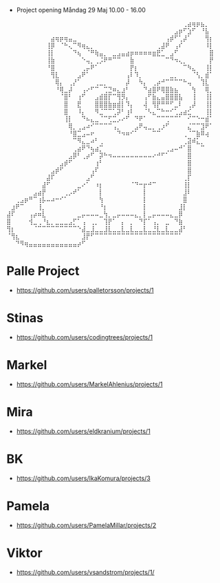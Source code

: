 * Project opening Måndag 29 Maj 10.00 - 16.00

⠀⠀⠀⠀⠀⠀⠀⠀⠀⠀⠀⠀⠀⠀⠀⠀⠀⠀⠀⠀⠀⠀⠀⠀⠀⠀⠀⠀⠀⠀⠀⠀⠀⠀⠀⠀⠀⠀⠀⠀⢀⣴⢶⡶⣦⡀⠀
⠀⠀⠀⠀⠀⠀⠀⠀⠀⠀⠀⠀⠀⠀⠀⠀⠀⠀⠀⠀⠀⠀⠀⠀⠀⠀⠀⠀⠀⠀⠀⠀⠀⠀⠀⠀⠀⠀⣠⡶⠋⣱⠋⠀⠘⣧⠀
⠀⠀⠀⠀⠀⠀⠀⠀⠀⠀⣴⢶⡶⢶⣤⣀⠀⠀⠀⠀⠀⠀⠀⠀⠀⠀⠀⠀⠀⠀⠀⠀⠀⠀⠀⠀⢠⡾⠋⢁⡼⠁⠀⠀⠀⢻⡆
⠀⠀⠀⠀⠀⠀⠀⠀⠀⢸⡿⠀⠈⠓⢄⠉⠻⢶⣄⡀⠀⠀⠀⠀⠀⠀⠀⠀⠀⠀⠀⠀⠀⠀⢀⣼⠟⠀⢠⠎⠀⠀⠀⠀⠀⠸⡇
⠀⠀⠀⠀⠀⠀⠀⠀⠀⢸⡇⠀⠀⠀⠀⠙⢦⠀⠈⠛⢷⣤⡀⠀⣀⣠⣤⣴⡶⠶⠶⠶⠶⣶⣟⣁⠀⣠⠋⠀⠀⠀⠀⠀⠀⠀⣿
⠀⠀⠀⠀⠀⠀⠀⠀⠀⢸⣷⠀⠀⠀⠀⠀⠀⠑⢤⡀⢀⡨⠟⠛⠉⠉⠀⠀⣷⠀⠀⠀⠀⠀⠀⠀⠉⠙⠲⢄⡀⠀⠀⠀⠀⠀⡟
⠀⠀⠀⠀⠀⠀⠀⠀⠀⠘⣿⠀⠀⠀⠀⠀⠀⢀⡤⠟⠁⠀⠀⠀⠀⠀⠀⠀⡟⡆⠀⠀⠀⠀⠀⠀⠀⠀⠀⠀⠉⠳⣄⠀⠀⢸⡇
⠀⠀⠀⠀⠀⠀⠀⠀⠀⠀⢻⣇⠀⠀⠀⠀⣠⠟⠁⠀⠀⠀⠀⠀⠀⠀⠀⢠⠇⠹⡀⠀⠀⠀⠀⠀⠀⣀⡀⠀⠀⠀⠈⢣⡀⣾⠁
⠀⠀⠀⠀⠀⠀⠀⠀⠀⠀⠀⢿⡄⠀⢀⡜⠁⠀⠀⠀⢀⣀⡀⠀⠀⠀⠀⡼⠀⠀⠳⡄⠀⢀⡴⠚⠉⠉⠉⠉⠓⢤⠀⠀⢹⣇⠀
⠀⠀⠀⠀⠀⠀⠀⠀⠀⠀⠀⠘⢿⣀⡼⠀⠀⢠⠔⠋⠉⠀⢉⣙⠶⣄⣰⠃⠀⠀⠀⠙⣴⣿⠟⢿⣿⣷⣦⠀⠀⠀⢳⠀⠀⢿⡀
⠀⠀⠀⠀⠀⠀⠀⠀⠀⠀⠀⠀⠈⣿⠃⠀⢰⠋⠀⠀⣠⣾⣿⡏⠉⢻⡻⡄⠀⠀⠀⢠⠋⣷⣄⣤⣿⣿⣿⣧⠀⠀⢸⠀⠀⢸⡇
⠀⠀⠀⠀⠀⠀⠀⠀⠀⠀⠀⠀⠀⣿⠀⠀⣟⠀⠀⠀⣿⣿⣿⣷⣶⣾⡇⠹⡄⠀⠀⢼⠀⢻⡟⠛⠛⠋⣀⠇⠀⢀⡼⠀⠀⢸⡇
⠀⠀⠀⠀⠀⠀⠀⠀⠀⠀⠀⠀⠀⣿⠀⠀⠸⡄⠀⠀⠻⣈⠉⠉⢁⡽⠃⢰⠇⠀⠀⠈⠣⣄⠉⠓⠒⠊⢁⣠⣴⣊⠀⠀⠀⢸⡇
⠀⠀⠀⠀⠀⠀⠀⠀⠀⠀⠀⠀⠀⢸⡇⠀⠀⠙⠦⣄⣀⠈⠉⢋⣉⡠⠔⠋⠀⠙⠟⠁⠀⠀⠉⠉⢉⠉⠉⠁⠀⠊⠉⠑⠒⣾⠁
⠀⠀⠀⠀⠀⠀⠀⠀⠀⠀⠀⠀⠀⠀⢿⡀⢀⣠⠴⠊⠉⠉⠉⠉⢠⡀⠀⠀⠀⣠⠟⢤⣀⡀⢀⡰⠋⠀⠀⠀⠀⣌⠉⠉⣹⠟⠁
⠀⠀⠀⠀⠀⠀⠀⠀⠀⠀⠀⠀⠀⠀⠘⣿⣉⣠⠤⠖⠀⠀⠀⠀⠀⠙⠲⠶⠊⠁⠀⠀⠀⠉⠉⠀⠀⠀⠀⠀⢀⠈⠉⣷⠿⢴⠀
⠀⠀⠀⠀⠀⠀⠀⠀⠀⠀⠀⠀⠀⠀⠀⠉⠻⣄⣀⠴⠃⢀⠀⠀⠀⠀⠀⠀⠀⠀⠀⠀⠀⠀⠀⠀⠀⠀⠀⠀⢀⣽⠾⣅⡀⠀⠀
⠀⠀⠀⠀⠀⠀⠀⠀⠀⠀⠀⠀⠀⠀⠀⢀⣴⠟⠙⢦⣴⡉⠀⠀⠀⠀⠀⠀⠀⠀⠀⠀⠀⠀⠀⠀⢀⣠⠤⠚⠁⣿⠀⠀⠉⠀⠀
⠀⠀⠀⠀⠀⠀⠀⠀⠀⠀⠀⠀⠀⠀⣠⡿⠃⢀⡴⠋⠀⡽⠓⠲⠤⠤⠤⠤⠤⠤⠤⠤⠤⠔⠚⠋⠁⠀⠀⠀⠀⣿⠀⠀⠀⠀⠀
⠀⠀⠀⠀⠀⠀⠀⠀⠀⠀⠀⠀⣠⡾⠋⠀⠀⠀⠀⠀⢰⠃⠀⠀⠀⠀⠀⠀⠀⠀⠀⠀⠀⠀⠀⠀⠀⠀⠀⠀⠀⣿⠀⠀⠀⠀⠀
⠀⠀⠀⠀⠀⠀⠀⠀⠀⠀⣠⡾⠋⠀⠀⠀⠀⠀⠀⢠⠏⠀⠀⠀⠀⠀⠀⠀⠀⠀⠀⠀⠀⠀⠀⠀⠀⠀⠀⠀⠀⣿⠀⠀⠀⠀⠀
⠀⠀⠀⠀⠀⠀⠀⠀⠀⣼⠏⠀⠀⠀⠀⠀⠀⠀⣠⠋⠀⠀⠀⠀⠀⠀⠀⠀⠀⠀⠀⠀⠀⠀⠀⠀⠀⠀⠀⠀⢀⡏⠀⠀⠀⠀⠀
⠀⠀⠀⠀⠀⠀⠀⠀⣼⠋⠀⠀⠀⠀⠀⠀⣀⠔⠁⠀⠰⡆⠀⠀⠀⠀⠀⠀⠈⠙⠒⡖⠚⠉⠀⠀⠀⠀⠀⠀⢸⡇⠀⠀⠀⠀⠀
⠀⠀⠀⠀⠀⠀⣠⣴⡟⠀⠀⠀⠀⢀⡠⠞⠁⠀⠀⠀⠀⡇⠀⠀⠀⠀⠀⠀⠀⠀⠀⡇⠀⠀⠀⠀⠀⠀⠀⠀⣸⠇⠀⠀⠀⠀⠀
⠀⠀⢀⣠⡶⠛⠉⢰⡧⠤⠴⠒⠊⠁⠀⠀⠀⠀⠀⠀⠀⢳⠀⠀⠀⠀⠀⠀⠀⠀⠀⡇⠀⠀⠀⠀⠀⠀⠀⠀⣿⠀⠀⠀⠀⠀⠀
⠀⣰⠟⠉⠀⠀⠀⢸⡀⠀⠀⠀⠀⠀⠀⠀⠀⠀⠀⠀⠀⠘⡆⠀⠀⠀⠀⠀⠀⠀⠀⡇⠀⠀⠀⠀⠀⠀⠀⣸⡇⠀⠀⠀⠀⠀⠀
⣼⠏⠀⠀⠀⢠⡴⠶⣇⠀⠀⠀⠀⠀⠀⠀⣀⡤⠤⠤⠤⣀⢳⡀⣀⡤⠤⠤⠤⣄⡀⡇⣀⡤⠤⠤⠤⣄⣀⡿⠀⠀⠀⠀⠀⠀⠀
⣿⠀⠀⠀⠀⢺⣀⢀⠘⣆⡀⣀⣀⣀⣠⡋⠁⢠⠀⢀⡀⠀⢹⡟⠁⠀⡄⠀⡀⠀⠙⡏⠁⢠⡀⠀⣀⠀⠙⣷⠀⠀⠀⠀⠀⠀⠀
⢻⡆⠀⠀⠀⠀⠈⠉⠉⠉⠉⠉⠉⠉⠉⠉⠑⣼⣀⣸⣀⣀⣸⣇⣀⣀⣇⣀⣇⣀⣀⣇⣀⣘⣇⣀⣇⣀⣀⣼⠃⠀⠀⠀⠀⠀⠀
⠈⢻⣆⠀⠀⠀⠀⠀⠀⠀⠀⠀⠀⠀⠀⠀⠀⣸⡟⠋⠉⠉⠉⠉⠉⠉⠉⠉⠉⠉⠉⠉⠉⠉⠉⠉⠉⠉⠉⠁⠀⠀⠀⠀⠀⠀⠀
⠀⠀⠙⠻⢶⣤⣤⣤⣤⣤⣤⣤⣤⣤⣤⣤⡴⠋⠀⠀⠀⠀⠀⠀⠀⠀⠀⠀⠀⠀⠀⠀⠀⠀⠀⠀⠀⠀⠀⠀⠀⠀⠀⠀⠀⠀⠀

# Palle Project 
* https://github.com/users/palletorsson/projects/1

# Stinas
* https://github.com/users/codingtrees/projects/1

# Markel
* https://github.com/users/MarkelAhlenius/projects/1

# Mira
* https://github.com/users/eldkranium/projects/1

# BK
* https://github.com/users/IkaKomura/projects/3

# Pamela
* https://github.com/users/PamelaMillar/projects/2

# Viktor
* https://github.com/users/vsandstrom/projects/1/
